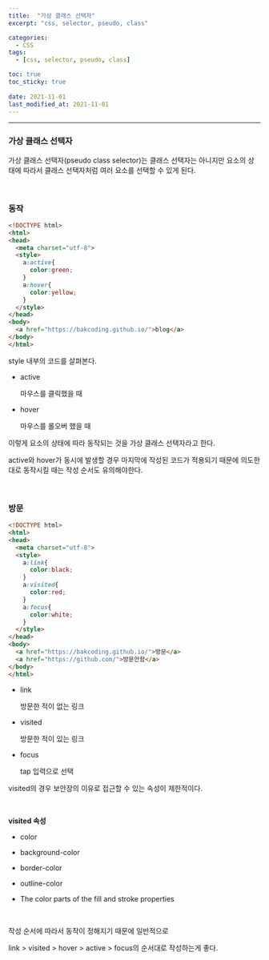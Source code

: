 ```yaml
---
title:  "가상 클래스 선택자"
excerpt: "css, selector, pseudo, class"

categories:
  - CSS
tags:
  - [css, selector, pseudo, class]

toc: true
toc_sticky: true
 
date: 2021-11-01 
last_modified_at: 2021-11-01
---  
```


***

### 가상 클래스 선택자

가상 클래스 선택자(pseudo class selector)는 클래스 선택자는 아니지만 요소의 상태에 따라서 클래스 선택자처럼 여러 요소를 선택할 수 있게 된다.  

<br>

### 동작

```html
<!DOCTYPE html>
<html>
<head>
  <meta charset="utf-8">
  <style>
    a:active{
      color:green;
    }
    a:hover{
      color:yellow;
    }
  </style>
</head>
<body>
  <a href="https://bakcoding.github.io/">blog</a>
</body>
</html>
```

style 내부의 코드를 살펴본다.  

* active  

  마우스를 클릭했을 때  

* hover  
  
  마우스를 롤오버 했을 때 

이렇게 요소의 상태에 따라 동작되는 것을 가상 클래스 선택자라고 한다. 

active와 hover가 동시에 발생할 경우 마지막에 작성된 코드가 적용되기 때문에 의도한대로 동작시킬 때는 작성 순서도 유의해야한다.  

<br>

### 방문

```html
<!DOCTYPE html>
<html>
<head>
  <meta charset="utf-8">
  <style>
    a:link{
      color:black;
    }
    a:visited{
      color:red;
    }
    a:focus{
      color:white;
    }
  </style>
</head>
<body>
  <a href="https://bakcoding.github.io/">방문</a>
  <a href="https://github.com/">방문안함</a>
</body>
</html>
```

* link

  방문한 적이 없는 링크

* visited

  방문한 적이 있는 링크

* focus

  tap 입력으로 선택

visited의 경우 보안장의 이유로 접근할 수 있는 속성이 제한적이다.  

<br>

**visited 속성**

* color

* background-color

* border-color

* outline-color

* The color parts of the fill and stroke properties
 
<br/>

작성 순서에 따라서 동작이 정해지기 때문에 일반적으로 

link > visited > hover > active > focus의 순서대로 작성하는게 좋다.  